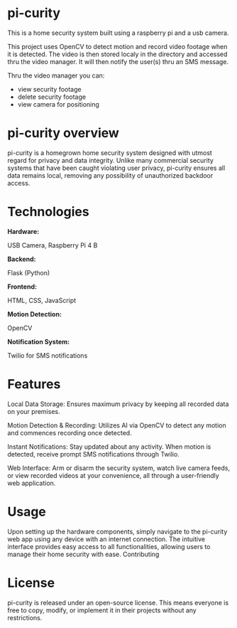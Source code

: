 # pi-curity

This is a home security system built using a raspberry pi and a usb camera.

This project uses OpenCV to detect motion and record video footage when it is detected. The video is then stored localy in the directory and accessed thru the video manager. It will then notify the user(s) thru an SMS message.

Thru the video manager you can:
- view security footage
- delete security footage
- view camera for positioning


# pi-curity overview

pi-curity is a homegrown home security system designed with utmost regard for privacy and data integrity. Unlike many commercial security systems that have been caught violating user privacy, pi-curity ensures all data remains local, removing any possibility of unauthorized backdoor access.

# Technologies

**Hardware:**

USB Camera, Raspberry Pi 4 B

**Backend:**

Flask (Python)

**Frontend:**

HTML, CSS, JavaScript

**Motion Detection:** 

OpenCV

**Notification System:** 

Twilio for SMS notifications

# Features

Local Data Storage: Ensures maximum privacy by keeping all recorded data on your premises.

Motion Detection & Recording: Utilizes AI via OpenCV to detect any motion and commences recording once detected.

Instant Notifications: Stay updated about any activity. When motion is detected, receive prompt SMS notifications through Twilio.

Web Interface: Arm or disarm the security system, watch live camera feeds, or view recorded videos at your convenience, all through a user-friendly web application.

# Usage

Upon setting up the hardware components, simply navigate to the pi-curity web app using any device with an internet connection. The intuitive interface provides easy access to all functionalities, allowing users to manage their home security with ease.
Contributing


# License

pi-curity is released under an open-source license. This means everyone is free to copy, modify, or implement it in their projects without any restrictions.
